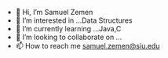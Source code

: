 - 👋 Hi, I’m Samuel Zemen
- 👀 I’m interested in ...Data Structures
- 🌱 I’m currently learning ...Java,C
- 💞️ I’m looking to collaborate on ...
- 📫 How to reach me samuel.zemen@siu.edu

<!---
sammy363636/sammy363636 is a ✨ special ✨ repository because its `README.md` (this file) appears on your GitHub profile.
You can click the Preview link to take a look at your changes.
--->
